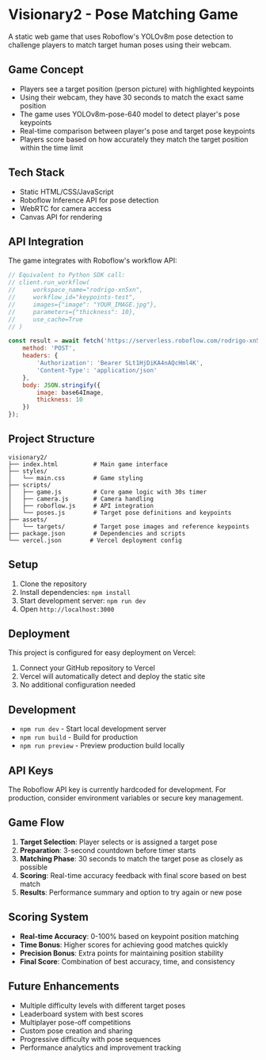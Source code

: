 # Visionary2 - Pose Matching Game

A static web game that uses Roboflow's YOLOv8m pose detection to challenge players to match target human poses using their webcam.

## Game Concept

- Players see a target position (person picture) with highlighted keypoints
- Using their webcam, they have 30 seconds to match the exact same position
- The game uses YOLOv8m-pose-640 model to detect player's pose keypoints
- Real-time comparison between player's pose and target pose keypoints
- Players score based on how accurately they match the target position within the time limit

## Tech Stack

- Static HTML/CSS/JavaScript
- Roboflow Inference API for pose detection
- WebRTC for camera access
- Canvas API for rendering

## API Integration

The game integrates with Roboflow's workflow API:

```javascript
// Equivalent to Python SDK call:
// client.run_workflow(
//     workspace_name="rodrigo-xn5xn",
//     workflow_id="keypoints-test",
//     images={"image": "YOUR_IMAGE.jpg"},
//     parameters={"thickness": 10},
//     use_cache=True
// )

const result = await fetch('https://serverless.roboflow.com/rodrigo-xn5xn/keypoints-test', {
    method: 'POST',
    headers: {
        'Authorization': 'Bearer SLt1HjDiKA4nAQcHml4K',
        'Content-Type': 'application/json'
    },
    body: JSON.stringify({
        image: base64Image,
        thickness: 10
    })
});
```

## Project Structure

```
visionary2/
├── index.html          # Main game interface
├── styles/
│   └── main.css        # Game styling
├── scripts/
│   ├── game.js         # Core game logic with 30s timer
│   ├── camera.js       # Camera handling
│   ├── roboflow.js     # API integration
│   └── poses.js        # Target pose definitions and keypoints
├── assets/
│   └── targets/        # Target pose images and reference keypoints
├── package.json        # Dependencies and scripts
└── vercel.json        # Vercel deployment config
```

## Setup

1. Clone the repository
2. Install dependencies: `npm install`
3. Start development server: `npm run dev`
4. Open `http://localhost:3000`

## Deployment

This project is configured for easy deployment on Vercel:

1. Connect your GitHub repository to Vercel
2. Vercel will automatically detect and deploy the static site
3. No additional configuration needed

## Development

- `npm run dev` - Start local development server
- `npm run build` - Build for production
- `npm run preview` - Preview production build locally

## API Keys

The Roboflow API key is currently hardcoded for development. For production, consider environment variables or secure key management.

## Game Flow

1. **Target Selection**: Player selects or is assigned a target pose
2. **Preparation**: 3-second countdown before timer starts
3. **Matching Phase**: 30 seconds to match the target pose as closely as possible
4. **Scoring**: Real-time accuracy feedback with final score based on best match
5. **Results**: Performance summary and option to try again or new pose

## Scoring System

- **Real-time Accuracy**: 0-100% based on keypoint position matching
- **Time Bonus**: Higher scores for achieving good matches quickly
- **Precision Bonus**: Extra points for maintaining position stability
- **Final Score**: Combination of best accuracy, time, and consistency

## Future Enhancements

- Multiple difficulty levels with different target poses
- Leaderboard system with best scores
- Multiplayer pose-off competitions
- Custom pose creation and sharing
- Progressive difficulty with pose sequences
- Performance analytics and improvement tracking
